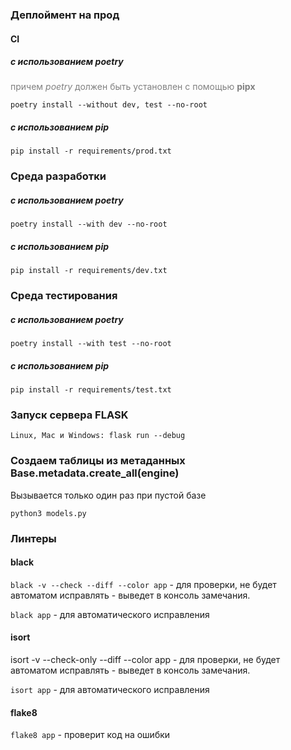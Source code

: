 ### Деплоймент на прод
#### CI
##### с использованием *poetry*
<span style="color:gray">причем *poetry* должен быть установлен с помощью **pipx**</span>

`poetry install --without dev, test --no-root`

##### с использованием *pip*
`pip install -r requirements/prod.txt`

### Среда разработки
##### с использованием *poetry*
`poetry install --with dev --no-root`

##### с использованием *pip*
`pip install -r requirements/dev.txt`

### Среда тестирования
##### с использованием *poetry*
`poetry install --with test --no-root`

##### с использованием *pip*
`pip install -r requirements/test.txt`


### Запуск сервера FLASK
```
Linux, Mac и Windows: flask run --debug
```

### Создаем таблицы из метаданных Base.metadata.create_all(engine)
Вызывается только один раз при пустой базе
```
python3 models.py
```

### Линтеры
#### black
`black -v --check --diff --color app` - для проверки, не будет автоматом исправлять - выведет в 
консоль замечания.

`black app` - для автоматического исправления

#### isort
isort -v --check-only --diff --color  app - для проверки, не будет автоматом исправлять - выведет в 
консоль замечания.

`isort app` - для автоматического исправления

#### flake8
`flake8 app` - проверит код на ошибки
